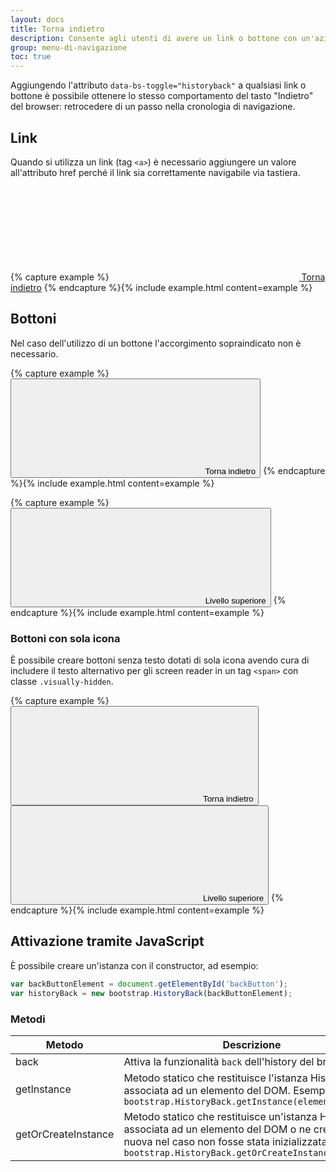 ```yaml
---
layout: docs
title: Torna indietro
description: Consente agli utenti di avere un link o bottone con un'azione equivalente al "torna indietro" del browser.
group: menu-di-navigazione
toc: true
---
```


Aggiungendo l'attributo `data-bs-toggle="historyback"` a qualsiasi link o bottone è possibile ottenere lo stesso comportamento del tasto "Indietro" del browser: retrocedere di un passo nella cronologia di navigazione.

## Link

Quando si utilizza un link (tag `<a>`) è necessario aggiungere un valore all'attributo href perché il link sia correttamente navigabile via tastiera.

{% capture example %}
<a href="#" class="go-back" data-bs-toggle="historyback"><svg class="icon icon-sm icon-primary me-2"><use href="{{ site.baseurl }}/dist/svg/sprites.svg#it-arrow-left"></use></svg> Torna indietro</a>
{% endcapture %}{% include example.html content=example %}

## Bottoni

Nel caso dell'utilizzo di un bottone l'accorgimento sopraindicato non è necessario.

{% capture example %}
<button type="button" class="btn btn-primary go-back" data-bs-toggle="historyback"><svg class="icon icon-sm icon-white me-2"><use href="{{ site.baseurl }}/dist/svg/sprites.svg#it-arrow-left"></use></svg> Torna indietro</button>
{% endcapture %}{% include example.html content=example %}

{% capture example %}
<button type="button" class="btn btn-primary go-back" data-bs-toggle="historyback"><svg class="icon icon-sm icon-white me-2"><use href="{{ site.baseurl }}/dist/svg/sprites.svg#it-arrow-up"></use></svg> Livello superiore</button>
{% endcapture %}{% include example.html content=example %}

### Bottoni con sola icona

È possibile creare bottoni senza testo dotati di sola icona avendo cura di includere il testo alternativo per gli screen reader in un tag `<span>` con classe `.visually-hidden`.

{% capture example %}
<button type="button" class="btn btn-primary go-back" data-bs-toggle="historyback"><svg class="icon icon-sm icon-white"><use href="{{ site.baseurl }}/dist/svg/sprites.svg#it-arrow-left"></use></svg><span class="visually-hidden">Torna indietro</span></button>
<button type="button" class="btn btn-primary go-back" data-bs-toggle="historyback"><svg class="icon icon-sm icon-white"><use href="{{ site.baseurl }}/dist/svg/sprites.svg#it-arrow-up"></use></svg><span class="visually-hidden">Livello superiore</span></button>
{% endcapture %}{% include example.html content=example %}

## Attivazione tramite JavaScript

È possibile creare un'istanza con il constructor, ad  esempio:

```js
var backButtonElement = document.getElementById('backButton');
var historyBack = new bootstrap.HistoryBack(backButtonElement);
```

### Metodi

<table class="table table-bordered table-striped">
  <thead>
    <tr>
      <th style="width: 150px;">Metodo</th>
      <th>Descrizione</th>
    </tr>
  </thead>
  <tbody>
    <tr>
      <td>back</td>
      <td>Attiva la funzionalità <code>back</code> dell'history del browser</td>
    </tr>
    <tr>
      <td>getInstance</td>
      <td>Metodo statico che restituisce l'istanza HistoryBack associata ad un elemento del DOM. Esempio: <code>bootstrap.HistoryBack.getInstance(element)</code></td>
    </tr>
    <tr>
      <td>getOrCreateInstance</td>
      <td>Metodo statico che restituisce un'istanza HistoryBack associata ad un elemento del DOM o ne crea una nuova nel caso non fosse stata inizializzata. Esempio: <code>bootstrap.HistoryBack.getOrCreateInstance(element)</code></td>
    </tr>
  </tbody>
</table>
